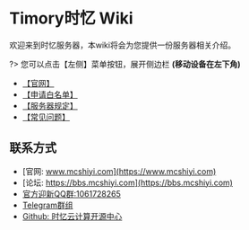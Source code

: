 
# Timory时忆 Wiki

欢迎来到时忆服务器，本wiki将会为您提供一份服务器相关介绍。  

?> 您可以点击【左侧】菜单按钮，展开侧边栏 **(移动设备在左下角)**

- [【官网】](https://www.mcshiyi.com/) 
- [【申请白名单】](/join/whitelist.md) 
- [【服务器规定】](/join/rules.md)
- [【常见问题】](/guide/faq.md)   

## 联系方式
- [官网: www.mcshiyi.com](https://www.mcshiyi.com)
- [论坛: https://bbs.mcshiyi.com](https://bbs.mcshiyi.com)
- [官方迎新QQ群:1061728265](https://jq.qq.com/?_wv=1027&k=5BSu3sX)
- [Telegram群组](https://t.me/joinchat/IdDH-Egtujuf1UzuCWznJw)
- [Github: 时忆云计算开源中心](https://github.com/TimoryGroup)
